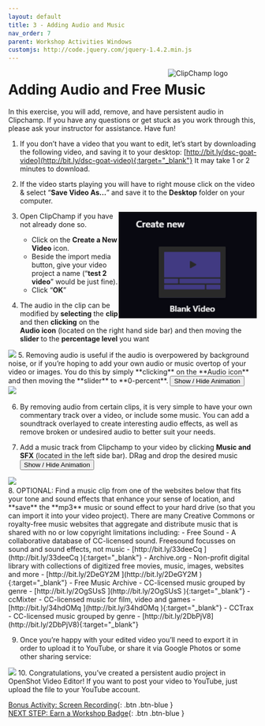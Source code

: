```yaml
---
layout: default
title: 3 - Adding Audio and Music
nav_order: 7
parent: Workshop Activities Windows
customjs: http://code.jquery.com/jquery-1.4.2.min.js
---
```


<img src="images/ms-videoeditor/cc-basics/logo.png" style="float:right;width:180px;" alt="ClipChamp logo">

# Adding Audio and Free Music
In this exercise, you will add, remove, and have persistent audio in Clipchamp. If you have any questions or get stuck as you work through this, please ask your instructor for assistance.  Have fun!

1.  If you don’t have a video that you want to edit, let’s start by downloading the following video, and saving it to your desktop: [http://bit.ly/dsc-goat-video](http://bit.ly/dsc-goat-video){:target="_blank"} It may take 1 or 2 minutes to download.
2.  If the video starts playing you will have to right mouse click on the video & select “**Save Video As...**” and save it to the **Desktop** folder on your computer.

    <img src="images/create-new.png" style="float:right;width:280px" alt="Create a New Video button">

3.  Open ClipChamp if you have not already done so.
    -   Click on the **Create a New Video** icon.
    -   Beside the import media button, give your video project a name (“**test 2 video**” would be just fine).
    -   Click “**OK**”
      
4.  The audio in the clip can be modified by **selecting** the **clip** and then **clicking** on the **Audio icon** (located on the right hand side bar) and then moving the **slider** to the **percentage level** you want 
<img src="images/audio1.png">      
5.  Removing audio is useful if the audio is overpowered by background noise, or if you’re hoping to add your own audio or music overtop of your video or images. You do this by simply **clicking** on the **Audio icon** and then moving the **slider** to **0-percent**.
      <button onclick="toggle('gif1')">Show / Hide Animation </button>
<div id="gif1">
      <img src="images/cc-audio4.gif">
      </div>

6.  By removing audio from certain clips, it is very simple to have your own commentary track over a video, or include some music. You can add a soundtrack overlayed to create interesting audio effects, as well as remove broken or undesired audio to better suit your needs. 

7.  Add a music track from Clipchamp to your video by clicking **Music and SFX** (located in the left side bar). DRag and drop the desired music
      <button onclick="toggle('gif2')">Show / Hide Animation </button>
<div id="gif2">
      <img src="images/cc-audio7.gif">
      </div>
8.  OPTIONAL: Find a music clip from one of the websites below that fits your tone and sound effects that enhance your sense of location, and **save** the **mp3** music or sound effect to your hard drive (so that you can import it into your video project). There are many Creative Commons or royalty-free music websites that aggregate and distribute music that is shared with no or low copyright limitations including:
    -   Free Sound - A collaborative database of CC-licensed sound. Freesound focusses on sound and sound effects, not music - [http://bit.ly/33deeCq ](http://bit.ly/33deeCq ){:target="_blank"}
    -   Archive.org - Non-profit digital library with collections of digitized free movies, music, images, websites and more - [http://bit.ly/2DeGY2M  ](http://bit.ly/2DeGY2M  ){:target="_blank"}
    -   Free Music Archive - CC-licensed music grouped by genre - [http://bit.ly/2OgSUsS ](http://bit.ly/2OgSUsS ){:target="_blank"}
    -   ccMixter - CC-licensed music for film, video and games - [http://bit.ly/34hdOMq ](http://bit.ly/34hdOMq ){:target="_blank"}
    -   CCTrax - CC-licensed music grouped by genre - [http://bit.ly/2DbPjV8](http://bit.ly/2DbPjV8){:target="_blank"}

9.  Once you’re happy with your edited video you’ll need to export it in order to upload it to YouTube, or share it via Google Photos or some other sharing service:
<img src="images/export.png">
10.  Congratulations, you’ve created a persistent audio project in OpenShot Video Editor! If you want to post your video to YouTube, just upload the file to your YouTube account.


<script>  

    function toggle(input) {
        var x = document.getElementById(input);
        if (x.style.display === "none") {
            x.style.display = "block";
        } else {
            x.style.display = "none";
        }
    }
</script>

[Bonus Activity: Screen Recording](screen-recording.html){: .btn .btn-blue }<br>
[NEXT STEP: Earn a Workshop Badge](informal-credentials.html){: .btn .btn-blue }
